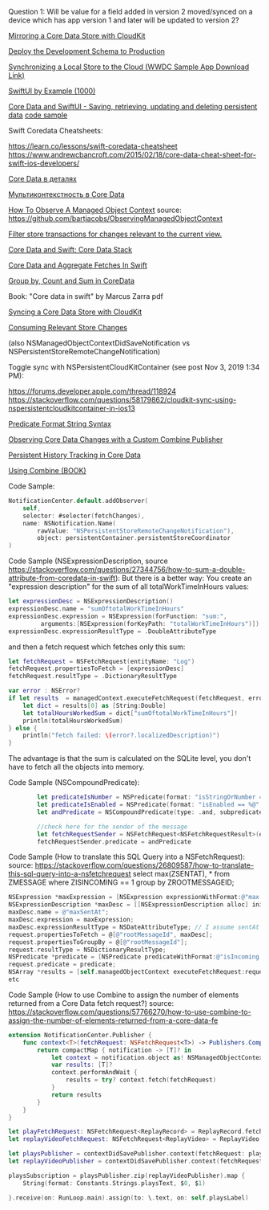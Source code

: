 Question 1: 
Will be value for a field added in version 2 moved/synced on a device which has app version 1 and later will be updated to version 2?

[Mirroring a Core Data Store with CloudKit](https://developer.apple.com/documentation/coredata/mirroring_a_core_data_store_with_cloudkit)

[Deploy the Development Schema to Production](https://developer.apple.com/library/archive/documentation/DataManagement/Conceptual/CloudKitQuickStart/DeployingYourCloudKitApp/DeployingYourCloudKitApp.html#//apple_ref/doc/uid/TP40014987-CH10)

[Synchronizing a Local Store to the Cloud (WWDC Sample App Download Link)](https://developer.apple.com/documentation/coredata/synchronizing_a_local_store_to_the_cloud)

[SwiftUI by Example (1000)](https://www.hackingwithswift.com/quick-start/swiftui)

[Core Data and SwiftUI - Saving, retrieving, updating and deleting persistent data](https://www.blckbirds.com/post/core-data-and-swiftui)
[code sample](https://github.com/BLCKBIRDS/Core-Data-in-SwiftUI---Pizza-Restaurant-App)

Swift Coredata Cheatsheets:

https://learn.co/lessons/swift-coredata-cheatsheet
https://www.andrewcbancroft.com/2015/02/18/core-data-cheat-sheet-for-swift-ios-developers/

[Core Data в деталях](https://habr.com/ru/post/436510/)

[Мультиконтекстность в Core Data](https://habr.com/ru/post/238901/)

[How To Observe A Managed Object Context](https://cocoacasts.com/how-to-observe-a-managed-object-context)
source: https://github.com/bartjacobs/ObservingManagedObjectContext

[Filter store transactions for changes relevant to the current view.](https://developer.apple.com/documentation/coredata/consuming_relevant_store_changes)

[Core Data and Swift: Core Data Stack](https://code.tutsplus.com/tutorials/core-data-and-swift-core-data-stack--cms-25065)

[Core Data and Aggregate Fetches In Swift](http://www.cimgf.com/2015/06/25/core-data-and-aggregate-fetches-in-swift/)

[Group by, Count and Sum in CoreData](https://www.cocoanetics.com/2017/04/group-by-count-and-sum-in-coredata/)

Book: "Core data in swift" by Marcus Zarra pdf

[Syncing a Core Data Store with CloudKit](https://developer.apple.com/documentation/coredata/mirroring_a_core_data_store_with_cloudkit/syncing_a_core_data_store_with_cloudkit)

[Consuming Relevant Store Changes](https://developer.apple.com/documentation/coredata/consuming_relevant_store_changes)

(also NSManagedObjectContextDidSaveNotification vs NSPersistentStoreRemoteChangeNotification)

Toggle sync with NSPersistentCloudKitContainer (see post Nov 3, 2019 1:34 PM):

https://forums.developer.apple.com/thread/118924
https://stackoverflow.com/questions/58179862/cloudkit-sync-using-nspersistentcloudkitcontainer-in-ios13

[Predicate Format String Syntax](https://developer.apple.com/library/archive/documentation/Cocoa/Conceptual/Predicates/Articles/pSyntax.html)

[Observing Core Data Changes with a Custom Combine Publisher](https://www.mattmoriarity.com/observing-core-data-changes-with-combine/custom-publisher/)

[Persistent History Tracking in Core Data](https://mjtsai.com/blog/2019/08/21/persistent-history-tracking-in-core-data/)

[Using Combine (BOOK)](https://heckj.github.io/swiftui-notes/)

Code Sample:
```swift
NotificationCenter.default.addObserver(
    self,
    selector: #selector(fetchChanges),
    name: NSNotification.Name(
        rawValue: "NSPersistentStoreRemoteChangeNotification"), 
        object: persistentContainer.persistentStoreCoordinator
)
```

Code Sample (NSExpressionDescription, source https://stackoverflow.com/questions/27344756/how-to-sum-a-double-attribute-from-coredata-in-swift):
But there is a better way: You create an "expression description" for the sum of all totalWorkTimeInHours values:

```swift
let expressionDesc = NSExpressionDescription()
expressionDesc.name = "sumOftotalWorkTimeInHours"
expressionDesc.expression = NSExpression(forFunction: "sum:",
         arguments:[NSExpression(forKeyPath: "totalWorkTimeInHours")])
expressionDesc.expressionResultType = .DoubleAttributeType
```
and then a fetch request which fetches only this sum:
```swift
let fetchRequest = NSFetchRequest(entityName: "Log")
fetchRequest.propertiesToFetch = [expressionDesc]
fetchRequest.resultType = .DictionaryResultType

var error : NSError?
if let results  = managedContext.executeFetchRequest(fetchRequest, error: &error) {
    let dict = results[0] as [String:Double]
    let totalHoursWorkedSum = dict["sumOftotalWorkTimeInHours"]!
    println(totalHoursWorkedSum)
} else {
    println("fetch failed: \(error?.localizedDescription)")
}
```
The advantage is that the sum is calculated on the SQLite level, you don't have to fetch all the objects into memory.

Code Sample (NSCompoundPredicate):
```swift
        let predicateIsNumber = NSPredicate(format: "isStringOrNumber == %@", NSNumber(value: false))
        let predicateIsEnabled = NSPredicate(format: "isEnabled == %@", NSNumber(value: true))
        let andPredicate = NSCompoundPredicate(type: .and, subpredicates: [predicateIsNumber, predicateIsEnabled])

        //check here for the sender of the message
        let fetchRequestSender = NSFetchRequest<NSFetchRequestResult>(entityName: "Keyword")
        fetchRequestSender.predicate = andPredicate
```

Code Sample (How to translate this SQL Query into a NSFetchRequest):
source: https://stackoverflow.com/questions/26809587/how-to-translate-this-sql-query-into-a-nsfetchrequest
select max(ZSENTAT), * from ZMESSAGE where ZISINCOMING == 1 group by ZROOTMESSAGEID;

```objective-c
NSExpression *maxExpression = [NSExpression expressionWithFormat:@"max:(sentAt)"];
NSExpressionDescription *maxDesc = [[NSExpressionDescription alloc] init];
maxDesc.name = @"maxSentAt";
maxDesc.expression = maxExpression;
maxDesc.expressionResultType = NSDateAttributeType; // I assume sentAt is a NSDate
request.propertiesToFetch = @[@"rootMessageId", maxDesc];
request.propertiesToGroupBy = @[@"rootMessageId"];
request.resultType = NSDictionaryResultType;
NSPredicate *predicate = [NSPredicate predicateWithFormat:@"isIncoming == %@",[NSNumber numberWithBool:YES]];
request.predicate = predicate;
NSArray *results = [self.managedObjectContext executeFetchRequest:request error:&error];
etc
```

Code Sample (How to use Combine to assign the number of elements returned from a Core Data fetch request?)
source: https://stackoverflow.com/questions/57766270/how-to-use-combine-to-assign-the-number-of-elements-returned-from-a-core-data-fe

```swift
extension NotificationCenter.Publisher {
    func context<T>(fetchRequest: NSFetchRequest<T>) -> Publishers.CompactMap<NotificationCenter.Publisher, [T]> {
        return compactMap { notification -> [T]? in
            let context = notification.object as! NSManagedObjectContext
            var results: [T]?
            context.performAndWait {
                results = try? context.fetch(fetchRequest)
            }
            return results
        }
    }
}

let playFetchRequest: NSFetchRequest<ReplayRecord> = ReplayRecord.fetchRequest()
let replayVideoFetchRequest: NSFetchRequest<ReplayVideo> = ReplayVideo.fetchRequest()

let playsPublisher = contextDidSavePublisher.context(fetchRequest: playFetchRequest).map(\.count)
let replayVideoPublisher = contextDidSavePublisher.context(fetchRequest: replayVideoFetchRequest).map(\.count)

playsSubscription = playsPublisher.zip(replayVideoPublisher).map {
    String(format: Constants.Strings.playsText, $0, $1)

}.receive(on: RunLoop.main).assign(to: \.text, on: self.playsLabel)
```

